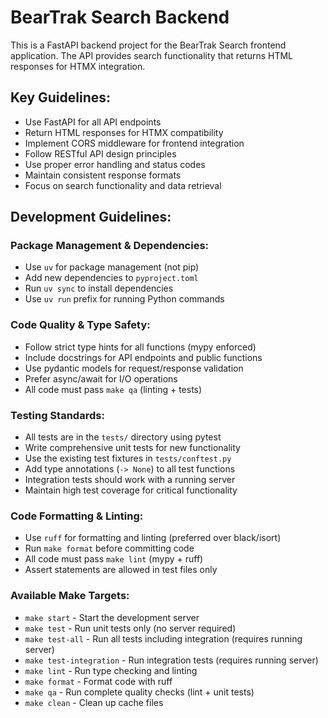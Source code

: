 <!-- Use this file to provide workspace-specific custom instructions to Copilot. For more details, visit https://code.visualstudio.com/docs/copilot/copilot-customization#_use-a-githubcopilotinstructionsmd-file -->

# BearTrak Search Backend

This is a FastAPI backend project for the BearTrak Search frontend application. The API provides search functionality that returns HTML responses for HTMX integration.

## Key Guidelines:

- Use FastAPI for all API endpoints
- Return HTML responses for HTMX compatibility 
- Implement CORS middleware for frontend integration
- Follow RESTful API design principles
- Use proper error handling and status codes
- Maintain consistent response formats
- Focus on search functionality and data retrieval

## Development Guidelines:

### Package Management & Dependencies:
- Use `uv` for package management (not pip)
- Add new dependencies to `pyproject.toml`
- Run `uv sync` to install dependencies
- Use `uv run` prefix for running Python commands

### Code Quality & Type Safety:
- Follow strict type hints for all functions (mypy enforced)
- Include docstrings for API endpoints and public functions
- Use pydantic models for request/response validation
- Prefer async/await for I/O operations
- All code must pass `make qa` (linting + tests)

### Testing Standards:
- All tests are in the `tests/` directory using pytest
- Write comprehensive unit tests for new functionality
- Use the existing test fixtures in `tests/conftest.py`
- Add type annotations (`-> None`) to all test functions
- Integration tests should work with a running server
- Maintain high test coverage for critical functionality

### Code Formatting & Linting:
- Use `ruff` for formatting and linting (preferred over black/isort)
- Run `make format` before committing code
- All code must pass `make lint` (mypy + ruff)
- Assert statements are allowed in test files only

### Available Make Targets:
- `make start` - Start the development server
- `make test` - Run unit tests only (no server required)
- `make test-all` - Run all tests including integration (requires running server)
- `make test-integration` - Run integration tests (requires running server)
- `make lint` - Run type checking and linting
- `make format` - Format code with ruff
- `make qa` - Run complete quality checks (lint + unit tests)
- `make clean` - Clean up cache files